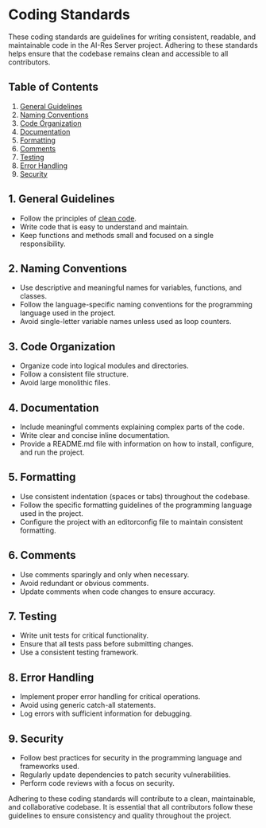 # Coding Standards

These coding standards are guidelines for writing consistent, readable, and maintainable code in the AI-Res Server project. Adhering to these standards helps ensure that the codebase remains clean and accessible to all contributors.

## Table of Contents

1. [General Guidelines](#1-general-guidelines)
2. [Naming Conventions](#2-naming-conventions)
3. [Code Organization](#3-code-organization)
4. [Documentation](#4-documentation)
5. [Formatting](#5-formatting)
6. [Comments](#6-comments)
7. [Testing](#7-testing)
8. [Error Handling](#8-error-handling)
9. [Security](#9-security)

## 1. General Guidelines

- Follow the principles of [clean code](https://en.wikipedia.org/wiki/Clean_Code).
- Write code that is easy to understand and maintain.
- Keep functions and methods small and focused on a single responsibility.

## 2. Naming Conventions

- Use descriptive and meaningful names for variables, functions, and classes.
- Follow the language-specific naming conventions for the programming language used in the project.
- Avoid single-letter variable names unless used as loop counters.

## 3. Code Organization

- Organize code into logical modules and directories.
- Follow a consistent file structure.
- Avoid large monolithic files.

## 4. Documentation

- Include meaningful comments explaining complex parts of the code.
- Write clear and concise inline documentation.
- Provide a README.md file with information on how to install, configure, and run the project.

## 5. Formatting

- Use consistent indentation (spaces or tabs) throughout the codebase.
- Follow the specific formatting guidelines of the programming language used in the project.
- Configure the project with an editorconfig file to maintain consistent formatting.

## 6. Comments

- Use comments sparingly and only when necessary.
- Avoid redundant or obvious comments.
- Update comments when code changes to ensure accuracy.

## 7. Testing

- Write unit tests for critical functionality.
- Ensure that all tests pass before submitting changes.
- Use a consistent testing framework.

## 8. Error Handling

- Implement proper error handling for critical operations.
- Avoid using generic catch-all statements.
- Log errors with sufficient information for debugging.

## 9. Security

- Follow best practices for security in the programming language and frameworks used.
- Regularly update dependencies to patch security vulnerabilities.
- Perform code reviews with a focus on security.

Adhering to these coding standards will contribute to a clean, maintainable, and collaborative codebase. It is essential that all contributors follow these guidelines to ensure consistency and quality throughout the project.
